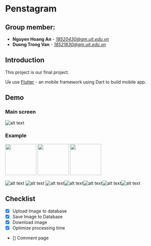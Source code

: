 # Penstagram
## Group member:
* **Nguyen Hoang An** - *18520430@gm.uit.edu.vn*
* **Duong Trong Van** - *18521630@gm.uit.edu.vn*
<!--te-->

## Introduction
This project is our final project. 

Ưe use [Flutter](https://flask.palletsprojects.com/en/1.1.x/) - an mobile framework using Dart to build mobile app.
## Demo

### Main screen
![alt text](https://github.com/NguyenHoangAn0511/PenstagramMMLAB/blob/main/imgs/Screenshot_1637558482.png)

### Example

<p float="left">
  <img src="https://github.com/NguyenHoangAn0511/PenstagramMMLAB/blob/main/imgs/Screenshot_1637558504.png" width="100" />
  <img src="https://github.com/NguyenHoangAn0511/PenstagramMMLAB/blob/main/imgs/Screenshot_1637558510.png" width="100" /> 
  <img src="https://github.com/NguyenHoangAn0511/PenstagramMMLAB/blob/main/imgs/Screenshot_1637558510.png" width="100" />
</p>

![alt text](https://github.com/NguyenHoangAn0511/PenstagramMMLAB/blob/main/imgs/Screenshot_1637558504.png) ![alt text](https://github.com/NguyenHoangAn0511/PenstagramMMLAB/blob/main/imgs/Screenshot_1637558510.png)
![alt text](https://github.com/NguyenHoangAn0511/PenstagramMMLAB/blob/main/imgs/Screenshot_1637558510.png)![alt text](https://github.com/NguyenHoangAn0511/PenstagramMMLAB/blob/main/imgs/Screenshot_1637558574.png)![alt text](https://github.com/NguyenHoangAn0511/PenstagramMMLAB/blob/main/imgs/Screenshot_1637558510.png)![alt text](https://github.com/NguyenHoangAn0511/PenstagramMMLAB/blob/main/imgs/Screenshot_1637558615.png)![alt text](https://github.com/NguyenHoangAn0511/PenstagramMMLAB/blob/main/imgs/Screenshot_1637558619.png)

## Checklist
- [x] Upload Image to database
- [x] Save Image to Database
- [x] Download image
- [x] Optimize processing time
- [] Comment page
